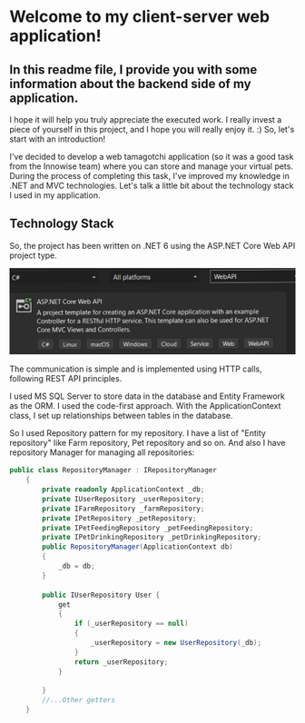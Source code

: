 # Welcome to my client-server web application!

## In this readme file, I provide you with some information about the backend side of my application.

I hope it will help you truly appreciate the executed work. I really invest a piece of yourself in this project, and I hope you will really enjoy it. :) So, let's start with an introduction!

I've decided to develop a web tamagotchi application (so it was a good task from the Innowise team) where you can store and manage your virtual pets. During the process of completing this task, I've improved my knowledge in .NET and MVC technologies. Let's talk a little bit about the technology stack I used in my application.

## Technology Stack

So, the project has been written on .NET 6 using the ASP.NET Core Web API project type.

![Project Type](./Images/api.jpg)

The communication is simple and is implemented using HTTP calls, following REST API principles.

I used MS SQL Server to store data in the database and Entity Framework as the ORM. I used the code-first approach. With the ApplicationContext class, I set up relationships between tables in the database.

So I used Repository pattern for my repository. I have a list of "Entity repository" like Farm repository, Pet repository and so on. And also I have repository Manager for managing all repositories:
```csharp
public class RepositoryManager : IRepositoryManager
    {
        private readonly ApplicationContext _db;
        private IUserRepository _userRepository;
        private IFarmRepository _farmRepository;
        private IPetRepository _petRepository;
        private IPetFeedingRepository _petFeedingRepository;
        private IPetDrinkingRepository _petDrinkingRepository;
        public RepositoryManager(ApplicationContext db)
        {
            _db = db;
        }

        public IUserRepository User {
            get
            {
                if (_userRepository == null)
                {
                    _userRepository = new UserRepository(_db);
                }
                return _userRepository;
            }
        
        }
        //...Other getters
    }
```

##